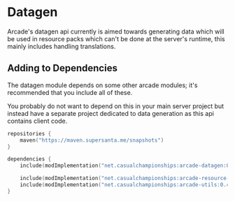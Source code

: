 # Datagen

Arcade's datagen api currently is aimed towards generating data which will be used in
resource packs which can't be done at the server's runtime, this mainly includes handling
translations.

## Adding to Dependencies

The datagen module depends on some other arcade modules; it's recommended that you
include all of these.

You probably do not want to depend on this in your main server project but instead
have a separate project dedicated to data generation as this api contains client code.

```kts
repositories {
    maven("https://maven.supersanta.me/snapshots")
}

dependencies {
    include(modImplementation("net.casualchampionships:arcade-datagen:0.4.0-beta.1+1.21.4")!!)

    include(modImplementation("net.casualchampionships:arcade-resource-pack:0.4.0-beta.1+1.21.4")!!)
    include(modImplementation("net.casualchampionships:arcade-utils:0.4.0-beta.1+1.21.4")!!)
}
```
